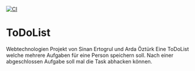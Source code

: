 [![CI](https://github.com/Sinan1997/ToDoList/actions/workflows/ci.yml/badge.svg)](https://github.com/Sinan1997/ToDoList/actions/workflows/ci.yml)
# ToDoList
Webtechnologien Projekt von Sinan Ertogrul und Arda Öztürk
Eine ToDoList welche mehrere Aufgaben für eine Person speichern soll. Nach einer abgeschlossen Aufgabe soll mal die Task abhacken können.
